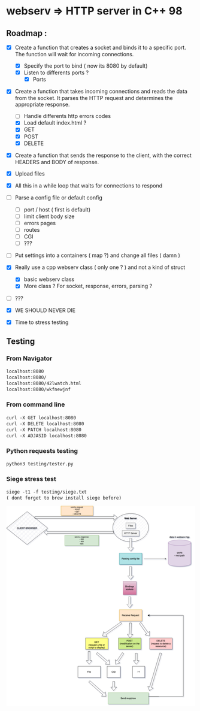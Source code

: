 # webserv => HTTP server in C++ 98

## Roadmap :

* [x] Create a function that creates a socket and binds it to a specific port. The function will wait for incoming connections.
    * [x] Specify the port to bind ( now its 8080 by default)
    * [x] Listen to differents ports ?
        * [x] Ports

* [x] Create a function that takes incoming connections and reads the data from the socket. It parses the HTTP request and determines the appropriate response.
    * [ ] Handle differents http errors codes
    * [x] Load default index.html ?
    * [x] GET
    * [x] POST
    * [x] DELETE

* [x] Create a function that sends the response to the client, with the correct HEADERS and BODY of response.

* [x] Upload files

* [x] All this in a while loop that waits for connections to respond

* [ ] Parse a config file or default config
    * [ ] port / host ( first is default)
    * [ ] limit client body size
    * [ ] errors pages
    * [ ] routes
    * [ ] CGI
    * [ ] ???

* [ ] Put settings into a containers ( map ?) and change all files ( damn )

* [x] Really use a cpp webserv class ( only one ? ) and not a kind of struct
    * [x] basic webserv class
    * [x] More class ? For socket, response, errors, parsing ?

* [ ] ???

* [x] WE SHOULD NEVER DIE

* [x] Time to stress testing

## Testing

### From Navigator
    localhost:8080
    localhost:8080/
    localhost:8080/42lwatch.html
    localhost:8080/wkfnewjnf

### From command line
    curl -X GET localhost:8080
    curl -X DELETE localhost:8080
    curl -X PATCH localhost:8080
    curl -X ADJASID localhost:8080

### Python requests testing
    python3 testing/tester.py

### Siege stress test
    siege -t1 -f testing/siege.txt
    ( dont forget to brew install siege before)
   
   
   
![](https://github.com/es4nchez/webserv/blob/main/Diagram%20Webserv.drawio.png)
